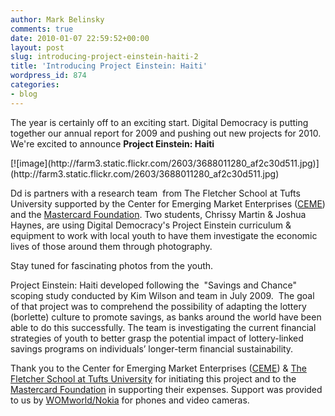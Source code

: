 ```yaml
---
author: Mark Belinsky
comments: true
date: 2010-01-07 22:59:52+00:00
layout: post
slug: introducing-project-einstein-haiti-2
title: 'Introducing Project Einstein: Haiti'
wordpress_id: 874
categories:
- blog
---
```


The year is certainly off to an exciting start. Digital Democracy is putting together our annual report for 2009 and pushing out new projects for 2010. We're excited to announce **Project Einstein: Haiti**

<caption id="" align="alignright" width="350" caption="In South Africa many people own multiple phones to be used for different purposes.">[![image](http://farm3.static.flickr.com/2603/3688011280_af2c30d511.jpg)](http://farm3.static.flickr.com/2603/3688011280_af2c30d511.jpg)</caption>

Dd is partners with a research team  from The Fletcher School at Tufts University supported by the Center for Emerging Market Enterprises ([CEME](http://fletcher.tufts.edu/ibc/ceme.shtml)) and the [Mastercard Foundation](http://www.themastercardfoundation.org/). Two students, Chrissy Martin & Joshua Haynes, are using Digital Democracy's Project Einstein curriculum & equipment to work with local youth to have them investigate the economic lives of those around them through photography.

Stay tuned for fascinating photos from the youth.

Project Einstein: Haiti developed following the  "Savings and Chance" scoping study conducted by Kim Wilson and team in July 2009.  The goal of that project was to comprehend the possibility of adapting the lottery (borlette) culture to promote savings, as banks around the world have been able to do this successfully. The team is investigating the current financial strategies of youth to better grasp the potential impact of lottery-linked savings programs on individuals’ longer-term financial sustainability.

Thank you to the Center for Emerging Market Enterprises ([CEME](http://fletcher.tufts.edu/ibc/ceme.shtml)) & [The Fletcher School at Tufts University](http://fletcher.tufts.edu/) for initiating this project and to the [Mastercard Foundation](http://www.themastercardfoundation.org/) in supporting their expenses. Support was provided to us by [WOMworld/Nokia](http://www.womworld.com/nokia/) for phones and video cameras.
